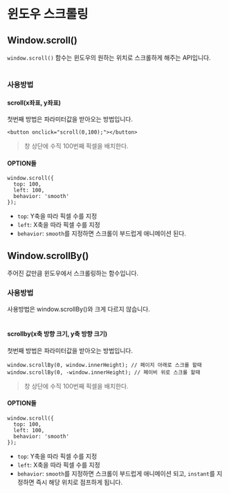 # 윈도우 스크롤링

## Window.scroll()

`window.scroll()` 함수는 윈도우의 원하는 위치로 스크롤하게 해주는 API입니다.<br><br>

### 사용방법

#### scroll(x좌표, y좌표)

첫번째 방법은 파라미터값을 받아오는 방법입니다.<br>

```
<button onclick="scroll(0,100);"></button>
```

> 창 상단에 수직 100번째 픽셀을 배치한다.

#### OPTION들

```
window.scroll({
  top: 100,
  left: 100,
  behavior: 'smooth'
});
```

- `top`: Y축을 따라 픽셀 수를 지정
- `left`: X축을 따라 픽셀 수를 지정
- `behavior`: `smooth`를 지정하면 스크롤이 부드럽게 애니메이션 된다.

## Window.scrollBy()

주어진 값만큼 윈도우에서 스크롤링하는 함수입니다.<br>

### 사용방법

사용방법은 window.scrollBy()와 크게 다르지 않습니다.<br><br>

#### scrollby(x축 방향 크기, y축 방향 크기)

첫번째 방법은 파라미터값을 받아오는 방법입니다.<br>

```
window.scrollBy(0, window.innerHeight); // 페이지 아래로 스크롤 할때
window.scrollBy(0, -window.innerHeight); // 페이비 위로 스크롤 할때
```

> 창 상단에 수직 100번째 픽셀을 배치한다.

#### OPTION들

```
window.scroll({
  top: 100,
  left: 100,
  behavior: 'smooth'
});
```

- `top`: Y축을 따라 픽셀 수를 지정
- `left`: X축을 따라 픽셀 수를 지정
- `behavior`: `smooth`를 지정하면 스크롤이 부드럽게 애니메이션 되고, `instant`를 지정하면 즉시 해당 위치로 점프하게 됩니다.

